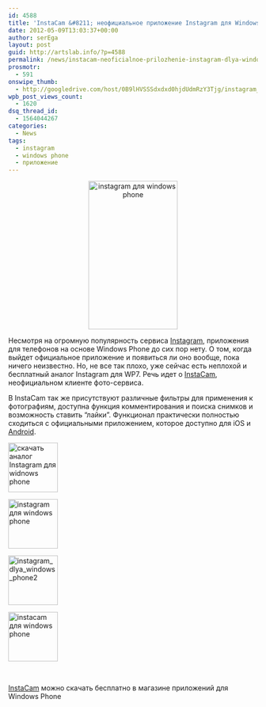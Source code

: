 ```yaml
---
id: 4588
title: 'InstaCam &#8211; неофициальное приложение Instagram для Windows Phone'
date: 2012-05-09T13:03:37+00:00
author: serEga
layout: post
guid: http://artslab.info/?p=4588
permalink: /news/instacam-neoficialnoe-prilozhenie-instagram-dlya-windows-phone/
prosmotr:
  - 591
onswipe_thumb:
  - http://googledrive.com/host/0B9lHVSSSdxdxd0hjdUdmRzY3Tjg/instagram_dlya_windows_phone3.png
wpb_post_views_count:
  - 1620
dsq_thread_id:
  - 1564044267
categories:
  - News
tags:
  - instagram
  - windows phone
  - приложение
---
```

<center>
  <a href="http://googledrive.com/host/0B9lHVSSSdxdxd0hjdUdmRzY3Tjg/instagram_dlya_windows_phone3.png"><img src="http://googledrive.com/host/0B9lHVSSSdxdxd0hjdUdmRzY3Tjg/instagram_dlya_windows_phone3-180x300.png" alt="instagram для windows phone" title="instagram_dlya_windows_phone3" width="180" height="300" class="aligncenter size-medium wp-image-4590" srcset="http://googledrive.com/host/0B9lHVSSSdxdxd0hjdUdmRzY3Tjg/instagram_dlya_windows_phone3-180x300.png 180w, http://googledrive.com/host/0B9lHVSSSdxdxd0hjdUdmRzY3Tjg/instagram_dlya_windows_phone3.png 432w" sizes="(max-width: 180px) 100vw, 180px" /></a>
</center>

Несмотря на огромную популярность сервиса [Instagram](http://artslab.info/prilozheniya-dlya-ipod-touchiphone/instagram-fotoset-dlya-vladeltsev-iphone-pereklichka/ "Instagram — Фотосеть для владельцев iPhone (перекличка)"), приложения для телефонов на основе Windows Phone до сих пор нету. О том, когда выйдет официальное приложение и появиться ли оно вообще, пока ничего неизвестно. Но, не все так плохо, уже сейчас есть неплохой и бесплатный аналог Instagram для WP7. Речь идет о [InstaCam](http://www.windowsphone.com/en-US/apps/b606738b-83a7-4c43-96fd-3c964de7f938), неофициальном клиенте фото-сервиса.


В InstaCam так же присутствуют различные фильтры для применения к фотографиям, доступна функция комментирования и поиска снимков и возможность ставить &#8220;лайки&#8221;. Функционал практически полностью сходиться с официальными приложением, которое доступно для iOS и [Android](http://artslab.info/prilozheniya-dlya-android/reliz-instagram-dlya-android/ "Релиз Instagram для Android").

<div id='gallery-8' class='gallery galleryid-4588 gallery-columns-4 gallery-size-thumbnail'>
  <dl class='gallery-item'>
    <dt class='gallery-icon portrait'>
      <a href='http://artslab.info/news/instacam-neoficialnoe-prilozhenie-instagram-dlya-windows-phone/attachment/instagram_dlya_windows_phone4/'><img width="100" height="100" src="http://googledrive.com/host/0B9lHVSSSdxdxd0hjdUdmRzY3Tjg/instagram_dlya_windows_phone4-100x100.png" class="attachment-thumbnail size-thumbnail" alt="скачать аналог Instagram для widnows phone" /></a>
    </dt>
  </dl>

  <dl class='gallery-item'>
    <dt class='gallery-icon portrait'>
      <a href='http://artslab.info/news/instacam-neoficialnoe-prilozhenie-instagram-dlya-windows-phone/attachment/instagram_dlya_windows_phone3/'><img width="100" height="100" src="http://googledrive.com/host/0B9lHVSSSdxdxd0hjdUdmRzY3Tjg/instagram_dlya_windows_phone3-100x100.png" class="attachment-thumbnail size-thumbnail" alt="instagram для windows phone" srcset="http://googledrive.com/host/0B9lHVSSSdxdxd0hjdUdmRzY3Tjg/instagram_dlya_windows_phone3-100x100.png 100w, http://googledrive.com/host/0B9lHVSSSdxdxd0hjdUdmRzY3Tjg/instagram_dlya_windows_phone3-150x150.png 150w" sizes="(max-width: 100px) 100vw, 100px" /></a>
    </dt>
  </dl>

  <dl class='gallery-item'>
    <dt class='gallery-icon portrait'>
      <a href='http://artslab.info/news/instacam-neoficialnoe-prilozhenie-instagram-dlya-windows-phone/attachment/instagram_dlya_windows_phone2/'><img width="100" height="100" src="http://googledrive.com/host/0B9lHVSSSdxdxd0hjdUdmRzY3Tjg/instagram_dlya_windows_phone2-100x100.png" class="attachment-thumbnail size-thumbnail" alt="instagram_dlya_windows_phone2" /></a>
    </dt>
  </dl>

  <dl class='gallery-item'>
    <dt class='gallery-icon portrait'>
      <a href='http://artslab.info/news/instacam-neoficialnoe-prilozhenie-instagram-dlya-windows-phone/attachment/instagram_dlya_windows_phone/'><img width="100" height="100" src="http://googledrive.com/host/0B9lHVSSSdxdxd0hjdUdmRzY3Tjg/instagram_dlya_windows_phone-100x100.png" class="attachment-thumbnail size-thumbnail" alt="instacam для windows phone" /></a>
    </dt>
  </dl>

  <br style="clear: both" />
</div>

[InstaCam](http://www.windowsphone.com/en-US/apps/b606738b-83a7-4c43-96fd-3c964de7f938) можно скачать бесплатно в магазине приложений для Windows Phone